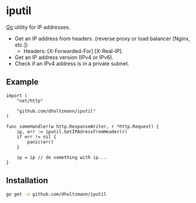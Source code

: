 iputil
========

[Go](http://golang.org) utility for IP addresses.

- Get an IP address from headers. (reverse proxy or load balancer [Nginx, etc.])
	- Headers: [X-Forwarded-For] [X-Real-IP].
- Get an IP address version (IPv4 or IPv6).
- Check if an IPv4 address is in a private subnet.

## Example

```golang
import (
	"net/http"

	"github.com/dholtzmann/iputil"
)

func someHandler(w http.ResponseWriter, r *http.Request) {
	ip, err := iputil.GetIPAdressFromHeader(r)
	if err != nil {
		panic(err)
	}

	ip = ip // do something with ip...
}
```

## Installation

```bash
go get -u github.com/dholtzmann/iputil
```
